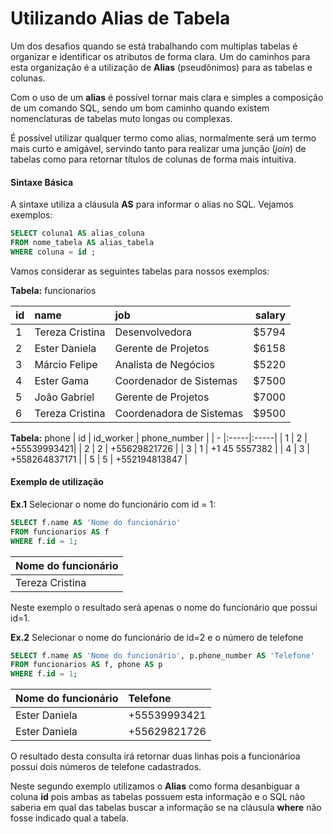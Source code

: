 # Utilizando Alias de Tabela

Um dos desafios quando se está trabalhando com multiplas tabelas é organizar e identificar os atributos de forma clara. Um do caminhos para esta organização é a utilização de **Alias** (pseudônimos) para as tabelas e colunas. 

Com o uso de um **alias** é possível tornar mais clara e simples a composição de um comando SQL, sendo um bom caminho quando existem nomenclaturas de tabelas muto longas ou complexas. 

É possível utilizar qualquer termo como alias, normalmente será um termo mais curto e amigável, servindo tanto para realizar uma junção (_join_) de tabelas como para retornar títulos de colunas de forma mais intuitiva. 

#### Sintaxe Básica

A sintaxe utiliza a cláusula **AS** para informar o alias no SQL. Vejamos exemplos:

```sql
SELECT coluna1 AS alias_coluna
FROM nome_tabela AS alias_tabela
WHERE coluna = id ;
```

Vamos considerar as seguintes tabelas para nossos exemplos:

 **Tabela:** funcionarios

| id | name | job | salary |
| - |:-------------|:-----| --:|
| 1 | Tereza Cristina | Desenvolvedora | $5794 |
| 2 |	Ester Daniela | Gerente de Projetos | $6158 |
| 3 |	Márcio Felipe | Analista de Negócios | $5220 |
| 4	| Ester Gama | Coordenador de Sistemas | $7500 |
| 5	| João Gabriel | Gerente de Projetos | $7000 |
| 6	| Tereza Cristina | Coordenadora de Sistemas  | $9500 |

**Tabela:** phone
| id | id_worker | phone_number | 
| - |:-----|:-----| 
| 1 | 2 | +55539993421| 
| 2 |	2 | +55629821726 |
| 3 |	1 | +1 45 5557382 |
| 4	| 3 | +558264837171 |
| 5	| 5 | +552194813847 |


#### Exemplo de utilização

**Ex.1** Selecionar o nome do funcionário com id = 1: 

```sql
SELECT f.name AS 'Nome do funcionário'
FROM funcionarios AS f
WHERE f.id = 1;
```

| Nome do funcionário | 
|:-------------|
|Tereza Cristina |


Neste exemplo o resultado será apenas o nome do funcionário que possui id=1. 

**Ex.2** Selecionar o nome do funcionário de id=2 e o número de telefone

```sql
SELECT f.name AS 'Nome do funcionário', p.phone_number AS 'Telefone'
FROM funcionarios AS f, phone AS p
WHERE f.id = 1;
```

| Nome do funcionário | Telefone |
|:-------------|:-------------|
|Ester Daniela |  +55539993421 |
|Ester Daniela |  +55629821726 |

O resultado desta consulta irá retornar duas linhas pois a funcionárioa possui dois números de telefone cadastrados.

Neste segundo exemplo utilizamos o **Alias** como forma desanbiguar a coluna **id** pois ambas as tabelas possuem esta informação e o SQL não saberia em qual das tabelas buscar a informação se na cláusula **where** não fosse indicado qual a tabela.
